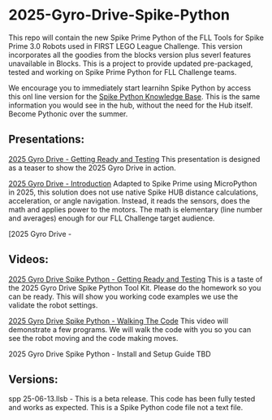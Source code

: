 # 2025-Gyro-Drive-Spike-Python
This repo will contain the new Spike Prime Python of the FLL Tools for Spike Prime 3.0 Robots used in FIRST LEGO League Challenge. This version incorporates all the goodies from the blocks version plus severl features unavailable in Blocks. This is a project to provide updated pre-packaged, tested and working on Spike Prime Python for FLL Challenge teams. 

We encourage you to immediately start learnihn Spike Python by access this onl line version for the [Spike Python Knowledge Base](https://spike.legoeducation.com/prime/help/lls-help-python#lls-help-python). This is the same information you would see in the hub, without the need for the Hub itself. Become Pythonic over the summer. 

## Presentations:<br/>
   [2025 Gyro Drive - Getting Ready and Testing](https://docs.google.com/presentation/d/1amNZU9LRctaRJAooBi0PKXYJnOBhwPlg/edit?usp=drive_link&ouid=101907280092550552910&rtpof=true&sd=true) This presentation is designed as a teaser to show the 2025 Gyro Drive in action. 
   
   [2025 Gyro Drive - Introduction](https://docs.google.com/presentation/d/188H9rtgRhQCyudcpyrNF0xblFkjz2TN0/edit?usp=drive_link&ouid=101907280092550552910&rtpof=true&sd=true) Adapted to Spike Prime using MicroPython in 2025, this solution does not use native Spike HUB distance calculations, acceleration, or angle navigation. Instead, it reads the sensors, does the math and applies power to the motors. The math is elementary (line number and averages) enough for our FLL Challenge target audience.  

   [2025 Gyro Drive - 
   
## Videos:<br/>
   [2025 Gyro Drive Spike Python - Getting Ready and Testing](https://youtu.be/Nl_ngaE-1OA) This is a taste of the 2025 Gyro Drive Spike Python Tool Kit. Please do the homework so you can be ready. This will show you working code examples we use the validate the robot settings.
   
   [2025 Gyro Drive Spike Python - Walking The Code](https://youtu.be/R-VimpPF5ug) This video will demonstrate a few programs. We will walk the code with you so you can see the robot moving and the code making moves.
   
   2025 Gyro Drive Spike Python - Install and Setup Guide TBD

## Versions:<br/>
   spp 25-06-13.llsb - This is a beta release. This code has been fully tested and works as expected. This is a Spike Python code file not a text file. 

